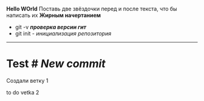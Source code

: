 **Hello WOrld**  Поставь две звёздочки перед и после текста, что бы написать их **Жирным начертанием**
* git -v  ***проверка версии гит***
* git init - _инициализация репозитория_
*** 
# Test # ___New commit___ 


Создали ветку 1

to do vetka 2
